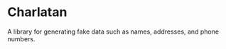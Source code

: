Charlatan
=========

A library for generating fake data such as names, addresses, and phone numbers.

